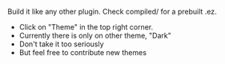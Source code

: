 Build it like any other plugin. Check compiled/ for a prebuilt .ez.

 * Click on "Theme" in the top right corner.
 * Currently there is only on other theme, "Dark"
 * Don't take it too seriously
 * But feel free to contribute new themes
